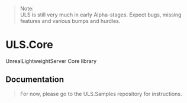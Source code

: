 > Note:  
> ULS is still very much in early Alpha-stages. Expect bugs, missing features and various bumps and hurdles.

# ULS.Core
UnrealLightweightServer Core library

## Documentation

> For now, please go to the ULS.Samples repository for instructions.
